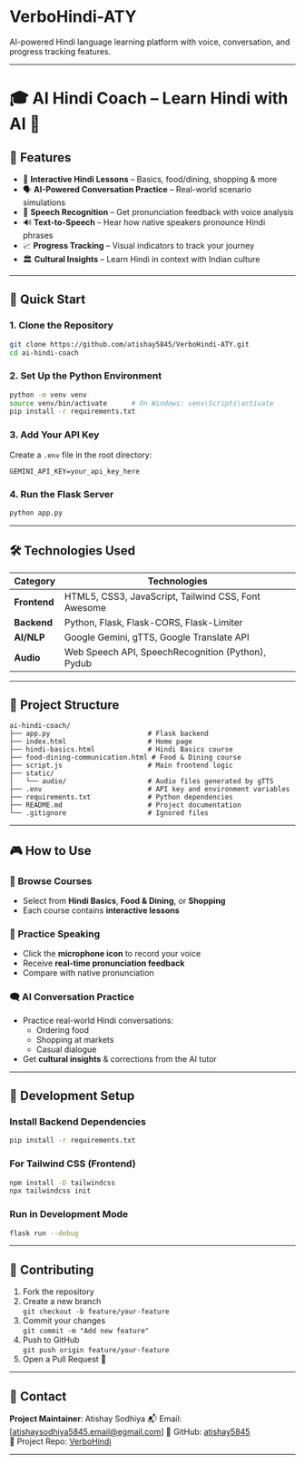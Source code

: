 # VerboHindi-ATY
AI-powered Hindi language learning platform with voice, conversation, and progress tracking features.


---

# 🎓 AI Hindi Coach – Learn Hindi with AI 🤖

## 🌟 Features

- 🎯 **Interactive Hindi Lessons** – Basics, food/dining, shopping & more
- 🗣️ **AI-Powered Conversation Practice** – Real-world scenario simulations
- 🧠 **Speech Recognition** – Get pronunciation feedback with voice analysis
- 🔊 **Text-to-Speech** – Hear how native speakers pronounce Hindi phrases
- 📈 **Progress Tracking** – Visual indicators to track your journey
- 🏛️ **Cultural Insights** – Learn Hindi in context with Indian culture

---

## 🚀 Quick Start

### 1. Clone the Repository

```bash
git clone https://github.com/atishay5845/VerboHindi-ATY.git
cd ai-hindi-coach
```

### 2. Set Up the Python Environment

```bash
python -m venv venv
source venv/bin/activate      # On Windows: venv\Scripts\activate
pip install -r requirements.txt
```

### 3. Add Your API Key

Create a `.env` file in the root directory:

```env
GEMINI_API_KEY=your_api_key_here
```

### 4. Run the Flask Server

```bash
python app.py
```

---

## 🛠️ Technologies Used

| Category      | Technologies                                                                 |
|---------------|------------------------------------------------------------------------------|
| **Frontend**  | HTML5, CSS3, JavaScript, Tailwind CSS, Font Awesome                          |
| **Backend**   | Python, Flask, Flask-CORS, Flask-Limiter                                     |
| **AI/NLP**    | Google Gemini, gTTS, Google Translate API                                    |
| **Audio**     | Web Speech API, SpeechRecognition (Python), Pydub                            |

---

## 📁 Project Structure

```
ai-hindi-coach/
├── app.py                        # Flask backend
├── index.html                    # Home page
├── hindi-basics.html             # Hindi Basics course
├── food-dining-communication.html # Food & Dining course
├── script.js                     # Main frontend logic
├── static/
│   └── audio/                    # Audio files generated by gTTS
├── .env                          # API key and environment variables
├── requirements.txt              # Python dependencies
├── README.md                     # Project documentation
└── .gitignore                    # Ignored files
```

---

## 🎮 How to Use

### 🏫 Browse Courses

- Select from **Hindi Basics**, **Food & Dining**, or **Shopping**
- Each course contains **interactive lessons**

### 🎤 Practice Speaking

- Click the **microphone icon** to record your voice
- Receive **real-time pronunciation feedback**
- Compare with native pronunciation

### 🗨️ AI Conversation Practice

- Practice real-world Hindi conversations:
  - Ordering food
  - Shopping at markets
  - Casual dialogue
- Get **cultural insights** & corrections from the AI tutor

---


## 🔧 Development Setup

### Install Backend Dependencies

```bash
pip install -r requirements.txt
```

### For Tailwind CSS (Frontend)

```bash
npm install -D tailwindcss
npx tailwindcss init
```

### Run in Development Mode

```bash
flask run --debug
```

---

## 🤝 Contributing

1. Fork the repository
2. Create a new branch  
   `git checkout -b feature/your-feature`
3. Commit your changes  
   `git commit -m "Add new feature"`
4. Push to GitHub  
   `git push origin feature/your-feature`
5. Open a Pull Request 🚀

---


## 📧 Contact

**Project Maintainer**: Atishay Sodhiya 
📬 Email: [atishaysodhiya5845.email@egmail.com]
🔗 GitHub: [atishay5845](https://github.com/atishay5845)  
🔗 Project Repo: [VerboHindi](https://github.com/atishay5845/VerboHindi-ATY)

---

